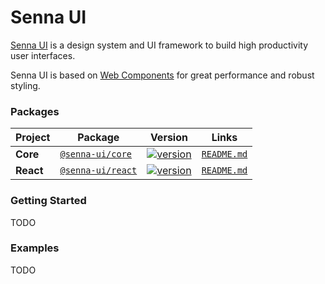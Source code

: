 # Senna UI

[Senna UI](https://senna-ui.com/) is a design system and UI framework to build high productivity user interfaces.

Senna UI is based on [Web Components](https://www.webcomponents.org/introduction) for great performance and robust styling.


### Packages

| Project | Package | Version | Links |
| ------- | ------- | ------- |:-----:|
| **Core** | [`@senna-ui/core`](https://www.npmjs.com/package/@senna-ui/core) | [![version](https://img.shields.io/npm/v/@senna-ui/core/latest.svg)](https://www.npmjs.com/package/@senna-ui/core) | [`README.md`](core/README.md)
| **React** | [`@senna-ui/react`](https://www.npmjs.com/package/@senna-ui/react) | [![version](https://img.shields.io/npm/v/@senna-ui/react/latest.svg)](https://www.npmjs.com/package/@senna-ui/react) | [`README.md`](packages/react/README.md)

### Getting Started

TODO

### Examples

TODO